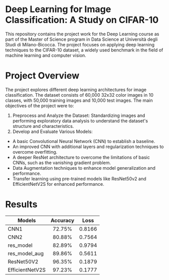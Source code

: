 # Deep Learning for Image Classification: A Study on CIFAR-10
This repository contains the project work for the Deep Learning course as part of the Master of Science program in Data Science at Università degli Studi di Milano-Bicocca. The project focuses on applying deep learning techniques to the CIFAR-10 dataset, a widely used benchmark in the field of machine learning and computer vision.

# Project Overview
The project explores different deep learning architectures for image classification. The dataset consists of 60,000 32x32 color images in 10 classes, with 50,000 training images and 10,000 test images. The main objectives of the project were to:

1. Preprocess and Analyze the Dataset: Standardizing images and performing exploratory data analysis to understand the dataset's structure and characteristics.
2. Develop and Evaluate Various Models:
  - A basic Convolutional Neural Network (CNN) to establish a baseline.
  - An improved CNN with additional layers and regularization techniques to overcome overfitting.
  - A deeper ResNet architecture to overcome the limitations of basic CNNs, such as the vanishing gradient problem.
  - Data Augmentation techniques to enhance model generalization and performance.
  - Transfer learning using pre-trained models like ResNet50v2 and EfficientNetV2S for enhanced performance.

# Results
| Models          | Accuracy | Loss   |
|-----------------|:--------:|--------|
|            CNN1 |  72.75%  | 0.8166 |
|            CNN2 |  80.88%  | 0.7564 |
|       res_model |  82.89%  | 0.9794 |
|   res_model_aug |  89.86%  | 0.5611 |
|      ResNet50V2 |  96.35%  | 0.1879 |
| EfficientNetV2S |  97.23%  | 0.1777 |
